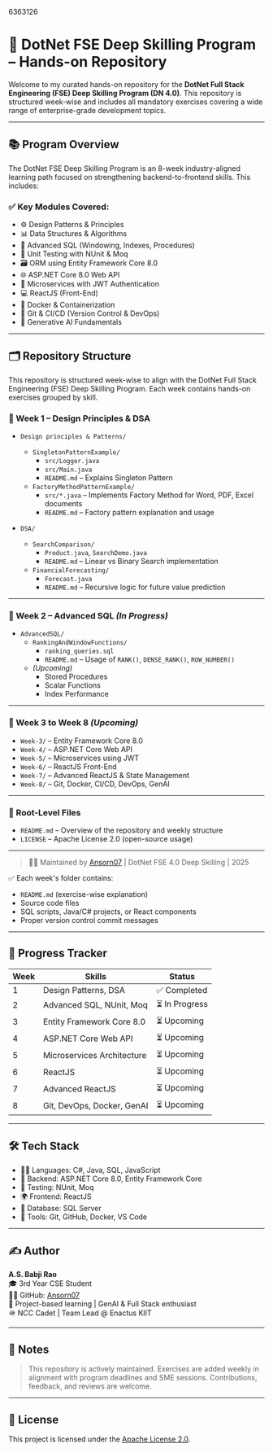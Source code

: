 6363126

# 💼 DotNet FSE Deep Skilling Program – Hands-on Repository

Welcome to my curated hands-on repository for the **DotNet Full Stack Engineering (FSE) Deep Skilling Program (DN 4.0)**. This repository is structured week-wise and includes all mandatory exercises covering a wide range of enterprise-grade development topics.

---

## 📚 Program Overview

The DotNet FSE Deep Skilling Program is an 8-week industry-aligned learning path focused on strengthening backend-to-frontend skills. This includes:

### ✅ Key Modules Covered:
- ⚙️ Design Patterns & Principles
- 📊 Data Structures & Algorithms
- 🧠 Advanced SQL (Windowing, Indexes, Procedures)
- 🧪 Unit Testing with NUnit & Moq
- 🗃️ ORM using Entity Framework Core 8.0
- 🌐 ASP.NET Core 8.0 Web API
- 🧩 Microservices with JWT Authentication
- 💻 ReactJS (Front-End)
- 🐳 Docker & Containerization
- 🔀 Git & CI/CD (Version Control & DevOps)
- 🤖 Generative AI Fundamentals

---

## 🗂️ Repository Structure

This repository is structured week-wise to align with the DotNet Full Stack Engineering (FSE) Deep Skilling Program. Each week contains hands-on exercises grouped by skill.

### 📘 Week 1 – Design Principles & DSA

- `Design principles & Patterns/`
  - `SingletonPatternExample/`
    - `src/Logger.java`
    - `src/Main.java`
    - `README.md` – Explains Singleton Pattern
  - `FactoryMethodPatternExample/`
    - `src/*.java` – Implements Factory Method for Word, PDF, Excel documents
    - `README.md` – Factory pattern explanation and usage

- `DSA/`
  - `SearchComparison/`
    - `Product.java`, `SearchDemo.java`
    - `README.md` – Linear vs Binary Search implementation
  - `FinancialForecasting/`
    - `Forecast.java`
    - `README.md` – Recursive logic for future value prediction

---

### 📘 Week 2 – Advanced SQL *(In Progress)*

- `AdvancedSQL/`
  - `RankingAndWindowFunctions/`
    - `ranking_queries.sql`
    - `README.md` – Usage of `RANK()`, `DENSE_RANK()`, `ROW_NUMBER()`
  - *(Upcoming)*
    - Stored Procedures
    - Scalar Functions
    - Index Performance

---

### 📘 Week 3 to Week 8 *(Upcoming)*

- `Week-3/` – Entity Framework Core 8.0
- `Week-4/` – ASP.NET Core Web API
- `Week-5/` – Microservices using JWT
- `Week-6/` – ReactJS Front-End
- `Week-7/` – Advanced ReactJS & State Management
- `Week-8/` – Git, Docker, CI/CD, DevOps, GenAI

---

### 📄 Root-Level Files

- `README.md` – Overview of the repository and weekly structure
- `LICENSE` – Apache License 2.0 (open-source usage)

---

> 🧑‍💻 Maintained by [Ansorn07](https://github.com/Ansorn07) | DotNet FSE 4.0 Deep Skilling | 2025





✅ Each week's folder contains:
- `README.md` (exercise-wise explanation)
- Source code files
- SQL scripts, Java/C# projects, or React components
- Proper version control commit messages

---

## 🚀 Progress Tracker

| Week | Skills                             | Status       |
|------|------------------------------------|--------------|
| 1    | Design Patterns, DSA               | ✅ Completed |
| 2    | Advanced SQL, NUnit, Moq           | ⏳ In Progress |
| 3    | Entity Framework Core 8.0          | ⏳ Upcoming |
| 4    | ASP.NET Core Web API               | ⏳ Upcoming |
| 5    | Microservices Architecture         | ⏳ Upcoming |
| 6    | ReactJS                            | ⏳ Upcoming |
| 7    | Advanced ReactJS                   | ⏳ Upcoming |
| 8    | Git, DevOps, Docker, GenAI         | ⏳ Upcoming |

---

## 🛠️ Tech Stack

- 👨‍💻 Languages: C#, Java, SQL, JavaScript
- 💾 Backend: ASP.NET Core 8.0, Entity Framework Core
- 🧪 Testing: NUnit, Moq
- 🌍 Frontend: ReactJS
- 🐬 Database: SQL Server
- 🐳 Tools: Git, GitHub, Docker, VS Code

---

## ✍️ Author

**A.S. Babji Rao**  
🎓 3rd Year CSE Student  
👨‍💻 GitHub: [Ansorn07](https://github.com/Ansorn07)  
📌 Project-based learning | GenAI & Full Stack enthusiast  
🪖 NCC Cadet | Team Lead @ Enactus KIIT

---

## 📌 Notes

> This repository is actively maintained. Exercises are added weekly in alignment with program deadlines and SME sessions. Contributions, feedback, and reviews are welcome.

---

## 📃 License

This project is licensed under the [Apache License 2.0](LICENSE).

